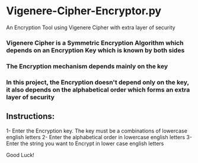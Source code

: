 # Vigenere-Cipher-Encryptor.py
An Encryption Tool using Vigenere Cipher with extra layer of security

### Vigenere Cipher is a Symmetric Encryption Algorithm which depends on an Encryption Key which is known by both sides
### The Encryption mechanism depends mainly on the key 
### In this project, the Encryption doesn't depend only on the key, it also depends on the alphabetical order which forms an extra layer of security


## Instructions:
1- Enter the Encryption key. The key must be a combinations of lowercase english letters
2- Enter the alphabetical order in lowercase english letters
3- Enter the string you want to Encrypt in lower case english letters


Good Luck!
